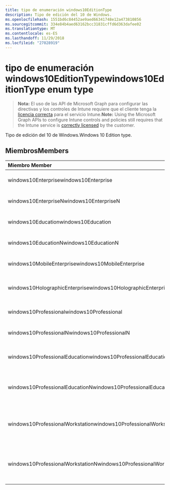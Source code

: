 ```yaml
---
title: tipo de enumeración windows10EditionType
description: Tipo de edición del 10 de Windows.
ms.openlocfilehash: 1551bd6c84452ae9aed66341748e12a473810856
ms.sourcegitcommit: 334e84b4aed63162bcc31831cffd6d363dafee02
ms.translationtype: MT
ms.contentlocale: es-ES
ms.lasthandoff: 11/29/2018
ms.locfileid: "27028919"
---
```

# <a name="windows10editiontype-enum-type"></a><span data-ttu-id="fd9d2-103">tipo de enumeración windows10EditionType</span><span class="sxs-lookup"><span data-stu-id="fd9d2-103">windows10EditionType enum type</span></span>

> <span data-ttu-id="fd9d2-104">**Nota:** El uso de las API de Microsoft Graph para configurar las directivas y los controles de Intune requiere que el cliente tenga la [licencia correcta](https://go.microsoft.com/fwlink/?linkid=839381) para el servicio Intune.</span><span class="sxs-lookup"><span data-stu-id="fd9d2-104">**Note:** Using the Microsoft Graph APIs to configure Intune controls and policies still requires that the Intune service is [correctly licensed](https://go.microsoft.com/fwlink/?linkid=839381) by the customer.</span></span>

<span data-ttu-id="fd9d2-105">Tipo de edición del 10 de Windows.</span><span class="sxs-lookup"><span data-stu-id="fd9d2-105">Windows 10 Edition type.</span></span>
## <a name="members"></a><span data-ttu-id="fd9d2-106">Miembros</span><span class="sxs-lookup"><span data-stu-id="fd9d2-106">Members</span></span>
|<span data-ttu-id="fd9d2-107">Miembro	</span><span class="sxs-lookup"><span data-stu-id="fd9d2-107">Member</span></span>|<span data-ttu-id="fd9d2-108">Valor</span><span class="sxs-lookup"><span data-stu-id="fd9d2-108">Value</span></span>|<span data-ttu-id="fd9d2-109">Descripción</span><span class="sxs-lookup"><span data-stu-id="fd9d2-109">Description</span></span>|
|:---|:---|:---|
|<span data-ttu-id="fd9d2-110">windows10Enterprise</span><span class="sxs-lookup"><span data-stu-id="fd9d2-110">windows10Enterprise</span></span>|<span data-ttu-id="fd9d2-111">0</span><span class="sxs-lookup"><span data-stu-id="fd9d2-111">0</span></span>|<span data-ttu-id="fd9d2-112">Windows 10 Enterprise</span><span class="sxs-lookup"><span data-stu-id="fd9d2-112">Windows 10 Enterprise</span></span>|
|<span data-ttu-id="fd9d2-113">windows10EnterpriseN</span><span class="sxs-lookup"><span data-stu-id="fd9d2-113">windows10EnterpriseN</span></span>|<span data-ttu-id="fd9d2-114">1</span><span class="sxs-lookup"><span data-stu-id="fd9d2-114">1</span></span>|<span data-ttu-id="fd9d2-115">Windows 10 EnterpriseN</span><span class="sxs-lookup"><span data-stu-id="fd9d2-115">Windows 10 EnterpriseN</span></span>|
|<span data-ttu-id="fd9d2-116">windows10Education</span><span class="sxs-lookup"><span data-stu-id="fd9d2-116">windows10Education</span></span>|<span data-ttu-id="fd9d2-117">2</span><span class="sxs-lookup"><span data-stu-id="fd9d2-117">2</span></span>|<span data-ttu-id="fd9d2-118">Formación de Windows 10</span><span class="sxs-lookup"><span data-stu-id="fd9d2-118">Windows 10 Education</span></span>|
|<span data-ttu-id="fd9d2-119">windows10EducationN</span><span class="sxs-lookup"><span data-stu-id="fd9d2-119">windows10EducationN</span></span>|<span data-ttu-id="fd9d2-120">3</span><span class="sxs-lookup"><span data-stu-id="fd9d2-120">3</span></span>|<span data-ttu-id="fd9d2-121">Windows 10 EducationN</span><span class="sxs-lookup"><span data-stu-id="fd9d2-121">Windows 10 EducationN</span></span>|
|<span data-ttu-id="fd9d2-122">windows10MobileEnterprise</span><span class="sxs-lookup"><span data-stu-id="fd9d2-122">windows10MobileEnterprise</span></span>|<span data-ttu-id="fd9d2-123">4</span><span class="sxs-lookup"><span data-stu-id="fd9d2-123">4</span></span>|<span data-ttu-id="fd9d2-124">10 de Windows Mobile Enterprise</span><span class="sxs-lookup"><span data-stu-id="fd9d2-124">Windows 10 Mobile Enterprise</span></span>|
|<span data-ttu-id="fd9d2-125">windows10HolographicEnterprise</span><span class="sxs-lookup"><span data-stu-id="fd9d2-125">windows10HolographicEnterprise</span></span>|<span data-ttu-id="fd9d2-126">5</span><span class="sxs-lookup"><span data-stu-id="fd9d2-126">5</span></span>|<span data-ttu-id="fd9d2-127">Windows 10 holográfica Enterprise</span><span class="sxs-lookup"><span data-stu-id="fd9d2-127">Windows 10 Holographic Enterprise</span></span>|
|<span data-ttu-id="fd9d2-128">windows10Professional</span><span class="sxs-lookup"><span data-stu-id="fd9d2-128">windows10Professional</span></span>|<span data-ttu-id="fd9d2-129">6</span><span class="sxs-lookup"><span data-stu-id="fd9d2-129">6</span></span>|<span data-ttu-id="fd9d2-130">10 de Windows Professional</span><span class="sxs-lookup"><span data-stu-id="fd9d2-130">Windows 10 Professional</span></span>|
|<span data-ttu-id="fd9d2-131">windows10ProfessionalN</span><span class="sxs-lookup"><span data-stu-id="fd9d2-131">windows10ProfessionalN</span></span>|<span data-ttu-id="fd9d2-132">7</span><span class="sxs-lookup"><span data-stu-id="fd9d2-132">7</span></span>|<span data-ttu-id="fd9d2-133">Windows 10 ProfessionalN</span><span class="sxs-lookup"><span data-stu-id="fd9d2-133">Windows 10 ProfessionalN</span></span>|
|<span data-ttu-id="fd9d2-134">windows10ProfessionalEducation</span><span class="sxs-lookup"><span data-stu-id="fd9d2-134">windows10ProfessionalEducation</span></span>|<span data-ttu-id="fd9d2-135">8</span><span class="sxs-lookup"><span data-stu-id="fd9d2-135">8</span></span>|<span data-ttu-id="fd9d2-136">Educación profesional de Windows 10</span><span class="sxs-lookup"><span data-stu-id="fd9d2-136">Windows 10 Professional Education</span></span>|
|<span data-ttu-id="fd9d2-137">windows10ProfessionalEducationN</span><span class="sxs-lookup"><span data-stu-id="fd9d2-137">windows10ProfessionalEducationN</span></span>|<span data-ttu-id="fd9d2-138">9</span><span class="sxs-lookup"><span data-stu-id="fd9d2-138">9</span></span>|<span data-ttu-id="fd9d2-139">EducationN Professional Windows 10</span><span class="sxs-lookup"><span data-stu-id="fd9d2-139">Windows 10 Professional EducationN</span></span>|
|<span data-ttu-id="fd9d2-140">windows10ProfessionalWorkstation</span><span class="sxs-lookup"><span data-stu-id="fd9d2-140">windows10ProfessionalWorkstation</span></span>|<span data-ttu-id="fd9d2-141">10</span><span class="sxs-lookup"><span data-stu-id="fd9d2-141">10</span></span>|<span data-ttu-id="fd9d2-142">10 de Windows Professional para estaciones de trabajo</span><span class="sxs-lookup"><span data-stu-id="fd9d2-142">Windows 10 Professional for Workstations</span></span>|
|<span data-ttu-id="fd9d2-143">windows10ProfessionalWorkstationN</span><span class="sxs-lookup"><span data-stu-id="fd9d2-143">windows10ProfessionalWorkstationN</span></span>|<span data-ttu-id="fd9d2-144">11</span><span class="sxs-lookup"><span data-stu-id="fd9d2-144">11</span></span>|<span data-ttu-id="fd9d2-145">10 de Windows Professional para estaciones de trabajo N</span><span class="sxs-lookup"><span data-stu-id="fd9d2-145">Windows 10 Professional for Workstations N</span></span>|



